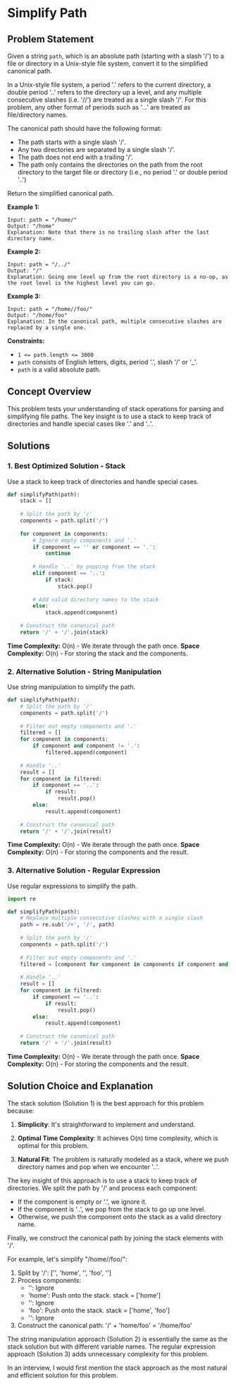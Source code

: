 # Simplify Path

## Problem Statement

Given a string `path`, which is an absolute path (starting with a slash '/') to a file or directory in a Unix-style file system, convert it to the simplified canonical path.

In a Unix-style file system, a period '.' refers to the current directory, a double period '..' refers to the directory up a level, and any multiple consecutive slashes (i.e. '//') are treated as a single slash '/'. For this problem, any other format of periods such as '...' are treated as file/directory names.

The canonical path should have the following format:
- The path starts with a single slash '/'.
- Any two directories are separated by a single slash '/'.
- The path does not end with a trailing '/'.
- The path only contains the directories on the path from the root directory to the target file or directory (i.e., no period '.' or double period '..')

Return the simplified canonical path.

**Example 1:**
```
Input: path = "/home/"
Output: "/home"
Explanation: Note that there is no trailing slash after the last directory name.
```

**Example 2:**
```
Input: path = "/../"
Output: "/"
Explanation: Going one level up from the root directory is a no-op, as the root level is the highest level you can go.
```

**Example 3:**
```
Input: path = "/home//foo/"
Output: "/home/foo"
Explanation: In the canonical path, multiple consecutive slashes are replaced by a single one.
```

**Constraints:**
- `1 <= path.length <= 3000`
- `path` consists of English letters, digits, period '.', slash '/' or '_'.
- `path` is a valid absolute path.

## Concept Overview

This problem tests your understanding of stack operations for parsing and simplifying file paths. The key insight is to use a stack to keep track of directories and handle special cases like '.' and '..'.

## Solutions

### 1. Best Optimized Solution - Stack

Use a stack to keep track of directories and handle special cases.

```python
def simplifyPath(path):
    stack = []
    
    # Split the path by '/'
    components = path.split('/')
    
    for component in components:
        # Ignore empty components and '.'
        if component == '' or component == '.':
            continue
        
        # Handle '..' by popping from the stack
        elif component == '..':
            if stack:
                stack.pop()
        
        # Add valid directory names to the stack
        else:
            stack.append(component)
    
    # Construct the canonical path
    return '/' + '/'.join(stack)
```

**Time Complexity:** O(n) - We iterate through the path once.
**Space Complexity:** O(n) - For storing the stack and the components.

### 2. Alternative Solution - String Manipulation

Use string manipulation to simplify the path.

```python
def simplifyPath(path):
    # Split the path by '/'
    components = path.split('/')
    
    # Filter out empty components and '.'
    filtered = []
    for component in components:
        if component and component != '.':
            filtered.append(component)
    
    # Handle '..'
    result = []
    for component in filtered:
        if component == '..':
            if result:
                result.pop()
        else:
            result.append(component)
    
    # Construct the canonical path
    return '/' + '/'.join(result)
```

**Time Complexity:** O(n) - We iterate through the path once.
**Space Complexity:** O(n) - For storing the components and the result.

### 3. Alternative Solution - Regular Expression

Use regular expressions to simplify the path.

```python
import re

def simplifyPath(path):
    # Replace multiple consecutive slashes with a single slash
    path = re.sub('/+', '/', path)
    
    # Split the path by '/'
    components = path.split('/')
    
    # Filter out empty components and '.'
    filtered = [component for component in components if component and component != '.']
    
    # Handle '..'
    result = []
    for component in filtered:
        if component == '..':
            if result:
                result.pop()
        else:
            result.append(component)
    
    # Construct the canonical path
    return '/' + '/'.join(result)
```

**Time Complexity:** O(n) - We iterate through the path once.
**Space Complexity:** O(n) - For storing the components and the result.

## Solution Choice and Explanation

The stack solution (Solution 1) is the best approach for this problem because:

1. **Simplicity**: It's straightforward to implement and understand.

2. **Optimal Time Complexity**: It achieves O(n) time complexity, which is optimal for this problem.

3. **Natural Fit**: The problem is naturally modeled as a stack, where we push directory names and pop when we encounter '..'.

The key insight of this approach is to use a stack to keep track of directories. We split the path by '/' and process each component:
- If the component is empty or '.', we ignore it.
- If the component is '..', we pop from the stack to go up one level.
- Otherwise, we push the component onto the stack as a valid directory name.

Finally, we construct the canonical path by joining the stack elements with '/'.

For example, let's simplify "/home//foo/":
1. Split by '/': ['', 'home', '', 'foo', '']
2. Process components:
   - '': Ignore
   - 'home': Push onto the stack. stack = ['home']
   - '': Ignore
   - 'foo': Push onto the stack. stack = ['home', 'foo']
   - '': Ignore
3. Construct the canonical path: '/' + 'home/foo' = '/home/foo'

The string manipulation approach (Solution 2) is essentially the same as the stack solution but with different variable names. The regular expression approach (Solution 3) adds unnecessary complexity for this problem.

In an interview, I would first mention the stack approach as the most natural and efficient solution for this problem.
